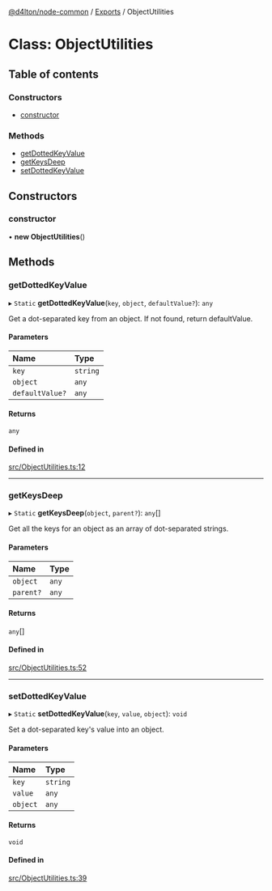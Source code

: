 [@d4lton/node-common](../README.md) / [Exports](../modules.md) / ObjectUtilities

# Class: ObjectUtilities

## Table of contents

### Constructors

- [constructor](ObjectUtilities.md#constructor)

### Methods

- [getDottedKeyValue](ObjectUtilities.md#getdottedkeyvalue)
- [getKeysDeep](ObjectUtilities.md#getkeysdeep)
- [setDottedKeyValue](ObjectUtilities.md#setdottedkeyvalue)

## Constructors

### constructor

• **new ObjectUtilities**()

## Methods

### getDottedKeyValue

▸ `Static` **getDottedKeyValue**(`key`, `object`, `defaultValue?`): `any`

Get a dot-separated key from an object. If not found, return defaultValue.

#### Parameters

| Name | Type |
| :------ | :------ |
| `key` | `string` |
| `object` | `any` |
| `defaultValue?` | `any` |

#### Returns

`any`

#### Defined in

[src/ObjectUtilities.ts:12](https://github.com/d4lton/node-common/blob/60b873c/src/ObjectUtilities.ts#L12)

___

### getKeysDeep

▸ `Static` **getKeysDeep**(`object`, `parent?`): `any`[]

Get all the keys for an object as an array of dot-separated strings.

#### Parameters

| Name | Type |
| :------ | :------ |
| `object` | `any` |
| `parent?` | `any` |

#### Returns

`any`[]

#### Defined in

[src/ObjectUtilities.ts:52](https://github.com/d4lton/node-common/blob/60b873c/src/ObjectUtilities.ts#L52)

___

### setDottedKeyValue

▸ `Static` **setDottedKeyValue**(`key`, `value`, `object`): `void`

Set a dot-separated key's value into an object.

#### Parameters

| Name | Type |
| :------ | :------ |
| `key` | `string` |
| `value` | `any` |
| `object` | `any` |

#### Returns

`void`

#### Defined in

[src/ObjectUtilities.ts:39](https://github.com/d4lton/node-common/blob/60b873c/src/ObjectUtilities.ts#L39)
